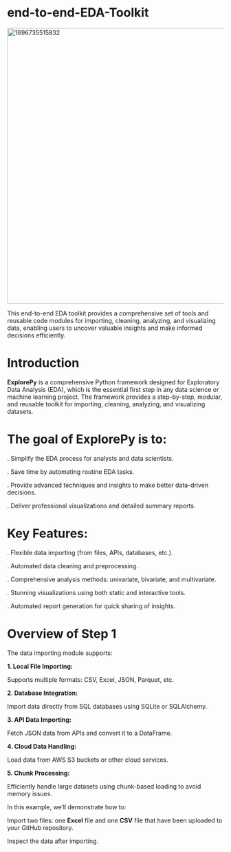 # end-to-end-EDA-Toolkit

<img width="640" alt="1696735515832" src="https://github.com/user-attachments/assets/9e6c335e-626a-48ef-83de-0346b9cccf7c" />

This end-to-end EDA toolkit provides a comprehensive set of tools and reusable code modules for importing, cleaning, analyzing, and visualizing data, enabling users to uncover valuable insights and make informed decisions efficiently.



# Introduction
**ExplorePy** is a comprehensive Python framework designed for Exploratory Data Analysis (EDA), which is the essential first step in any data science or machine learning project. The framework provides a step-by-step, modular, and reusable toolkit for importing, cleaning, analyzing, and visualizing datasets.


# The goal of ExplorePy is to:

. Simplify the EDA process for analysts and data scientists.

. Save time by automating routine EDA tasks.

. Provide advanced techniques and insights to make better data-driven decisions.

. Deliver professional visualizations and detailed summary reports.



# Key Features:

. Flexible data importing (from files, APIs, databases, etc.).

. Automated data cleaning and preprocessing.

. Comprehensive analysis methods: univariate, bivariate, and multivariate.

. Stunning visualizations using both static and interactive tools.

. Automated report generation for quick sharing of insights.


# Overview of Step 1

The data importing module supports:

**1. Local File Importing:**
   
Supports multiple formats: CSV, Excel, JSON, Parquet, etc.

**2. Database Integration:**
   
Import data directly from SQL databases using SQLite or SQLAlchemy.

**3. API Data Importing:**
   
Fetch JSON data from APIs and convert it to a DataFrame.

**4. Cloud Data Handling:**
   
Load data from AWS S3 buckets or other cloud services.

**5. Chunk Processing:**
   
Efficiently handle large datasets using chunk-based loading to avoid memory issues.

In this example, we’ll demonstrate how to:

Import two files: one **Excel** file and one **CSV** file that have been uploaded to your GitHub repository.

Inspect the data after importing.



